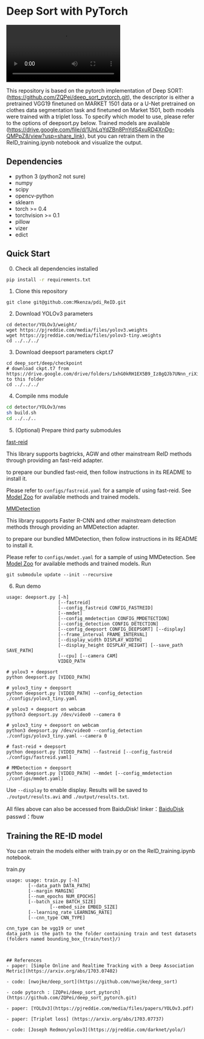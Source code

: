 # Deep Sort with PyTorch


![](demo/res_unet_Trim.mp4)

This repository is based on the pytorch implementation of Deep SORT: (https://github.com/ZQPei/deep_sort_pytorch.git), the descriptor is either a pretrained VGG19 finetuned on MARKET 1501 data or a U-Net pretrained on clothes data segmentation task and finetuned on Market 1501, both models were trained with a triplet loss. To specify which model to use, please refer to the options of deepsort.py below. Trained models are available (https://drive.google.com/file/d/1UnLqYdZBn8PnYdS4xuRD4XnDg-QMPpZ8/view?usp=share_link), but you can retrain them in the ReID_training.ipynb notebook and visualize the output.

## Dependencies
- python 3 (python2 not sure)
- numpy
- scipy
- opencv-python
- sklearn
- torch >= 0.4
- torchvision >= 0.1
- pillow
- vizer
- edict

## Quick Start
0. Check all dependencies installed
```bash
pip install -r requirements.txt
```

1. Clone this repository
```
git clone git@github.com:Mkenza/pdi_ReID.git
```

2. Download YOLOv3 parameters
```
cd detector/YOLOv3/weight/
wget https://pjreddie.com/media/files/yolov3.weights
wget https://pjreddie.com/media/files/yolov3-tiny.weights
cd ../../../
```

3. Download deepsort parameters ckpt.t7
```
cd deep_sort/deep/checkpoint
# download ckpt.t7 from
https://drive.google.com/drive/folders/1xhG0kRH1EX5B9_Iz8gQJb7UNnn_riXi6 to this folder
cd ../../../
```

4. Compile nms module
```bash
cd detector/YOLOv3/nms
sh build.sh
cd ../../..
```

5. (Optional) Prepare third party submodules

[fast-reid](https://github.com/JDAI-CV/fast-reid)

This library supports bagtricks, AGW and other mainstream ReID methods through providing an fast-reid adapter.

to prepare our bundled fast-reid, then follow instructions in its README to install it.

Please refer to `configs/fastreid.yaml` for a sample of using fast-reid. See [Model Zoo](https://github.com/JDAI-CV/fast-reid/blob/master/docs/MODEL_ZOO.md) for available methods and trained models.

[MMDetection](https://github.com/open-mmlab/mmdetection)

This library supports Faster R-CNN and other mainstream detection methods through providing an MMDetection adapter.

to prepare our bundled MMDetection, then follow instructions in its README to install it.

Please refer to `configs/mmdet.yaml` for a sample of using MMDetection. See [Model Zoo](https://github.com/open-mmlab/mmdetection/blob/master/docs/model_zoo.md) for available methods and trained models.
Run

```
git submodule update --init --recursive
```


6. Run demo
```
usage: deepsort.py [-h]
                   [--fastreid]
                   [--config_fastreid CONFIG_FASTREID]
                   [--mmdet]
                   [--config_mmdetection CONFIG_MMDETECTION]
                   [--config_detection CONFIG_DETECTION]
                   [--config_deepsort CONFIG_DEEPSORT] [--display]
                   [--frame_interval FRAME_INTERVAL]
                   [--display_width DISPLAY_WIDTH]
                   [--display_height DISPLAY_HEIGHT] [--save_path SAVE_PATH]
                   [--cpu] [--camera CAM]
                   VIDEO_PATH

# yolov3 + deepsort
python deepsort.py [VIDEO_PATH]

# yolov3_tiny + deepsort
python deepsort.py [VIDEO_PATH] --config_detection ./configs/yolov3_tiny.yaml

# yolov3 + deepsort on webcam
python3 deepsort.py /dev/video0 --camera 0

# yolov3_tiny + deepsort on webcam
python3 deepsort.py /dev/video0 --config_detection ./configs/yolov3_tiny.yaml --camera 0

# fast-reid + deepsort
python deepsort.py [VIDEO_PATH] --fastreid [--config_fastreid ./configs/fastreid.yaml]

# MMDetection + deepsort
python deepsort.py [VIDEO_PATH] --mmdet [--config_mmdetection ./configs/mmdet.yaml]
```
Use `--display` to enable display.
Results will be saved to `./output/results.avi` and `./output/results.txt`.

All files above can also be accessed from BaiduDisk!
linker：[BaiduDisk](https://pan.baidu.com/s/1YJ1iPpdFTlUyLFoonYvozg)
passwd：fbuw

## Training the RE-ID model
You can retrain the models either with train.py or on the ReID_training.ipynb notebook.

train.py
```
usage: usage: train.py [-h]
		[--data_path DATA_PATH]
		[--margin MARGIN]
		[--num_epochs NUM_EPOCHS]
		[--batch_size BATCH_SIZE]
                [--embed_size EMBED_SIZE]
		[--learning_rate LEARNING_RATE]
		[--cnn_type CNN_TYPE]

cnn_type can be vgg19 or unet
data_path is the path to the folder containing train and test datasets (folders named bounding_box_{train/test}/)



## References
- paper: [Simple Online and Realtime Tracking with a Deep Association Metric](https://arxiv.org/abs/1703.07402)

- code: [nwojke/deep_sort](https://github.com/nwojke/deep_sort)

- code pytorch : [ZQPei/deep_sort_pytorch] (https://github.com/ZQPei/deep_sort_pytorch.git)

- paper: [YOLOv3](https://pjreddie.com/media/files/papers/YOLOv3.pdf)

- paper: [Triplet loss] (https://arxiv.org/abs/1703.07737)

- code: [Joseph Redmon/yolov3](https://pjreddie.com/darknet/yolo/)
